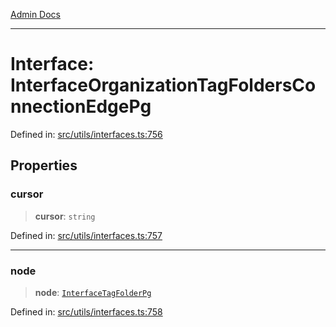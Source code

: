 [Admin Docs](/)

***

# Interface: InterfaceOrganizationTagFoldersConnectionEdgePg

Defined in: [src/utils/interfaces.ts:756](https://github.com/PalisadoesFoundation/talawa-admin/blob/main/src/utils/interfaces.ts#L756)

## Properties

### cursor

> **cursor**: `string`

Defined in: [src/utils/interfaces.ts:757](https://github.com/PalisadoesFoundation/talawa-admin/blob/main/src/utils/interfaces.ts#L757)

***

### node

> **node**: [`InterfaceTagFolderPg`](InterfaceTagFolderPg.md)

Defined in: [src/utils/interfaces.ts:758](https://github.com/PalisadoesFoundation/talawa-admin/blob/main/src/utils/interfaces.ts#L758)
